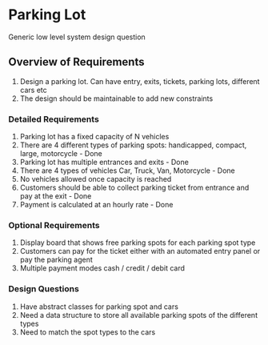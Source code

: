 # Parking Lot
Generic low level system design question

## Overview of Requirements
1. Design a parking lot. Can have entry, exits, tickets, parking lots, different cars etc
2. The design should be maintainable to add new constraints

### Detailed Requirements
1. Parking lot has a fixed capacity of N vehicles
2. There are 4 different types of parking spots: handicapped, compact, large, motorcycle - Done
3. Parking lot has multiple entrances and exits - Done
4. There are 4 types of vehicles Car, Truck, Van, Motorcycle - Done
5. No vehicles allowed once capacity is reached
6. Customers should be able to collect parking ticket from entrance and pay at the exit - Done
7. Payment is calculated at an hourly rate - Done

### Optional Requirements
1. Display board that shows free parking spots for each parking spot type
2. Customers can pay for the ticket either with an automated entry panel or pay the parking agent
3. Multiple payment modes cash / credit / debit card

### Design Questions
1. Have abstract classes for parking spot and cars
2. Need a data structure to store all available parking spots of the different types
3. Need to match the spot types to the cars
